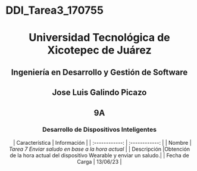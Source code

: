 # DDI_Tarea3_170755

<div align="center">
  
# Universidad Tecnológica de Xicotepec de Juárez


## Ingeniería en Desarrollo y Gestión de Software
## Jose Luis Galindo Picazo 

## 9A
### Desarrollo de Dispositivos Inteligentes

&nbsp;
&nbsp;
|  Característica |  Información |
| :------------: | :------------: |
| Nombre | **Tarea 7* Enviar saludo en base a la hora actual* |
| Descripción  |Obtención de la hora actual del dispositivo Wearable y enviar un saludo.|
|  Fecha de Carga | 13/06/23  |
